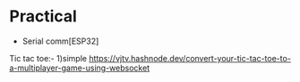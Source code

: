# Practical

* Serial comm[ESP32]


Tic tac toe:-
1)simple
https://vjtv.hashnode.dev/convert-your-tic-tac-toe-to-a-multiplayer-game-using-websocket
